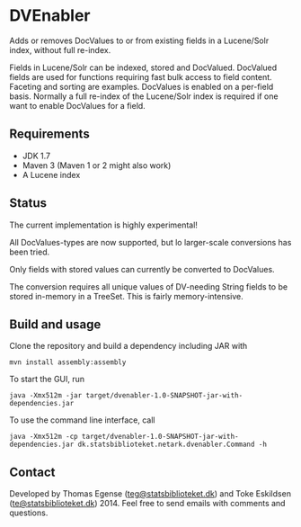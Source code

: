 # DVEnabler

Adds or removes DocValues to or from existing fields in a Lucene/Solr index, without full re-index.

Fields in Lucene/Solr can be indexed, stored and DocValued. DocValued fields are used for functions requiring fast
bulk access to field content. Faceting and sorting are examples.  DocValues is enabled on a per-field basis.
Normally a full re-index of the Lucene/Solr index is required if one want to enable DocValues for a field.

## Requirements

 * JDK 1.7
 * Maven 3 (Maven 1 or 2 might also work)
 * A Lucene index

## Status

The current implementation is highly experimental!

All DocValues-types are now supported, but lo larger-scale conversions has been tried.

Only fields with stored values can currently be converted to DocValues.

The conversion requires all unique values of DV-needing String fields to be stored in-memory in a TreeSet.
This is fairly memory-intensive.

## Build and usage

Clone the repository and build a dependency including JAR with

`mvn install assembly:assembly`

To start the GUI, run

`java -Xmx512m -jar target/dvenabler-1.0-SNAPSHOT-jar-with-dependencies.jar`

To use the command line interface, call

`java -Xmx512m -cp target/dvenabler-1.0-SNAPSHOT-jar-with-dependencies.jar dk.statsbiblioteket.netark.dvenabler.Command -h`

## Contact

Developed by Thomas Egense (teg@statsbiblioteket.dk) and Toke Eskildsen (te@statsbiblioteket.dk) 2014.
Feel free to send emails with comments and questions.
